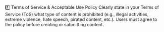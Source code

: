 1️⃣ Terms of Service & Acceptable Use Policy
Clearly state in your Terms of Service (ToS) what type of content is prohibited (e.g., illegal activities, extreme violence, hate speech, pirated content, etc.).
Users must agree to the policy before creating or submitting content.

